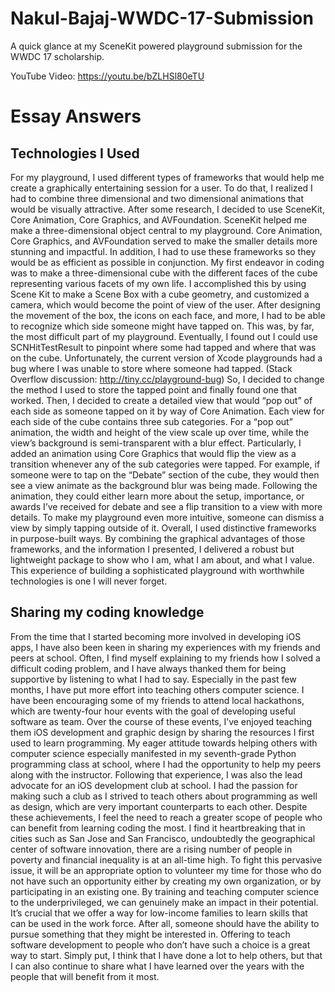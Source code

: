 # Nakul-Bajaj-WWDC-17-Submission
A quick glance at my SceneKit powered playground submission for the WWDC 17 scholarship.

YouTube Video:
https://youtu.be/bZLHSl80eTU

# Essay Answers

## Technologies I Used

  For my playground, I used different types of frameworks that would help me create a graphically entertaining session for a user. To do that, I realized I had to combine three dimensional and two dimensional animations that would be visually attractive. After some research, I decided to use SceneKit, Core Animation, Core Graphics, and AVFoundation. SceneKit helped me make a three-dimensional object central to my playground. Core Animation, Core Graphics, and AVFoundation served to make the smaller details more stunning and impactful. In addition, I had to use these frameworks so they would be as efficient as possible in conjunction. 
  My first endeavor in coding was to make a three-dimensional cube with the different faces of the cube representing various facets of my own life. I accomplished this by using Scene Kit to make a Scene Box with a cube geometry, and customized a camera, which would become the point of view of the user. After designing the movement of the box, the icons on each face, and more, I had to be able to recognize which side someone might have tapped on. This was, by far, the most difficult part of my playground. Eventually, I found out I could use SCNHitTestResult to pinpoint where some had tapped and where that was on the cube. Unfortunately, the current version of Xcode playgrounds had a bug where I was unable to store where someone had tapped. (Stack Overflow discussion: http://tiny.cc/playground-bug) So, I decided to change the method I used to store the tapped point and finally found one that worked. 
  Then, I decided to create a detailed view that would “pop out” of each side as someone tapped on it by way of Core Animation. Each view for each side of the cube contains three sub categories. For a “pop out” animation, the width and height of the view scale up over time, while the view’s background is semi-transparent with a blur effect. Particularly, I added an animation using Core Graphics that would flip the view as a transition whenever any of the sub categories were tapped. For example, if someone were to tap on the “Debate” section of the cube, they would then see a view animate as the background blur was being made. Following the animation, they could either learn more about the setup, importance, or awards I’ve received for debate and see a flip transition to a view with more details. To make my playground even more intuitive, someone can dismiss a view by simply tapping outside of it. 
  Overall, I used distinctive frameworks in purpose-built ways. By combining the graphical advantages of those frameworks, and the information I presented, I delivered a robust but lightweight package to show who I am, what I am about, and what I value. This experience of building a sophisticated playground with worthwhile technologies is one I will never forget.

## Sharing my coding knowledge

  From the time that I started becoming more involved in developing iOS apps, I have also been keen in sharing my experiences with my friends and peers at school. Often, I find myself explaining to my friends how I solved a difficult coding problem, and I have always thanked them for being supportive by listening to what I had to say. 
  Especially in the past few months, I have put more effort into teaching others computer science. I have been encouraging some of my friends to attend local hackathons, which are twenty-four hour events with the goal of developing useful software as team. Over the course of these events, I’ve enjoyed teaching them iOS development and graphic design by sharing the resources I first used to learn programming. My eager attitude towards helping others with computer science especially manifested in my seventh-grade Python programming class at school, where I had the opportunity to help my peers along with the instructor. Following that experience, I was also the lead advocate for an iOS development club at school. I had the passion for making such a club as I strived to teach others about programming as well as design, which are very important counterparts to each other. 
  Despite these achievements, I feel the need to reach a greater scope of people who can benefit from learning coding the most. I find it heartbreaking that in cities such as San Jose and San Francisco, undoubtedly the geographical center of software innovation, there are a rising number of people in poverty and financial inequality is at an all-time high. To fight this pervasive issue, it will be an appropriate option to volunteer my time for those who do not have such an opportunity either by creating my own organization, or by participating in an existing one. 
  By training and teaching computer science to the underprivileged, we can genuinely make an impact in their potential. It’s crucial that we offer a way for low-income families to learn skills that can be used in the work force. After all, someone should have the ability to pursue something that they might be interested in. Offering to teach software development to people who don’t have such a choice is a great way to start.
  Simply put, I think that I have done a lot to help others, but that I can also continue to share what I have learned over the years with the people that will benefit from it most.
